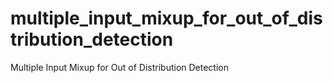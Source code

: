 # multiple_input_mixup_for_out_of_distribution_detection
Multiple Input Mixup for Out of Distribution Detection
